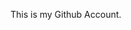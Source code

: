 This is my Github Account.

<!---
FrankieJenkins/FrankieJenkins is a ✨ special ✨ repository because its `README.md` (this file) appears on your GitHub profile.
You can click the Preview link to take a look at your changes.
--->
